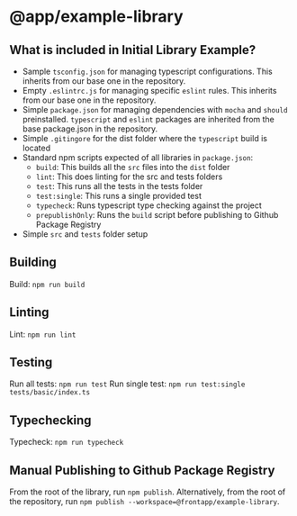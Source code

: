 # @app/example-library

## What is included in Initial Library Example?
- Sample `tsconfig.json` for managing typescript configurations. This inherits from our base one in the repository.
- Empty `.eslintrc.js` for managing specific `eslint` rules. This inherits from our base one in the repository.
- Simple `package.json` for managing dependencies with `mocha` and `should` preinstalled. `typescript` and `eslint` packages are inherited from the base package.json in the repository.
- Simple `.gitingore` for the dist folder where the `typescript` build is located
- Standard npm scripts expected of all libraries in `package.json`:
  - `build`: This builds all the `src` files into the `dist` folder
  - `lint`: This does linting for the src and tests folders
  - `test`: This runs all the tests in the tests folder
  - `test:single`: This runs a single provided test
  - `typecheck`: Runs typescript type checking against the project
  - `prepublishOnly`: Runs the `build` script before publishing to Github Package Registry
- Simple `src` and `tests` folder setup

## Building

Build: `npm run build`

## Linting

Lint: `npm run lint`

## Testing

Run all tests: `npm run test`
Run single test: `npm run test:single tests/basic/index.ts`

## Typechecking

Typecheck: `npm run typecheck`

## Manual Publishing to Github Package Registry

From the root of the library, run `npm publish`. Alternatively, from the root of the repository, run `npm publish --workspace=@frontapp/example-library`.
